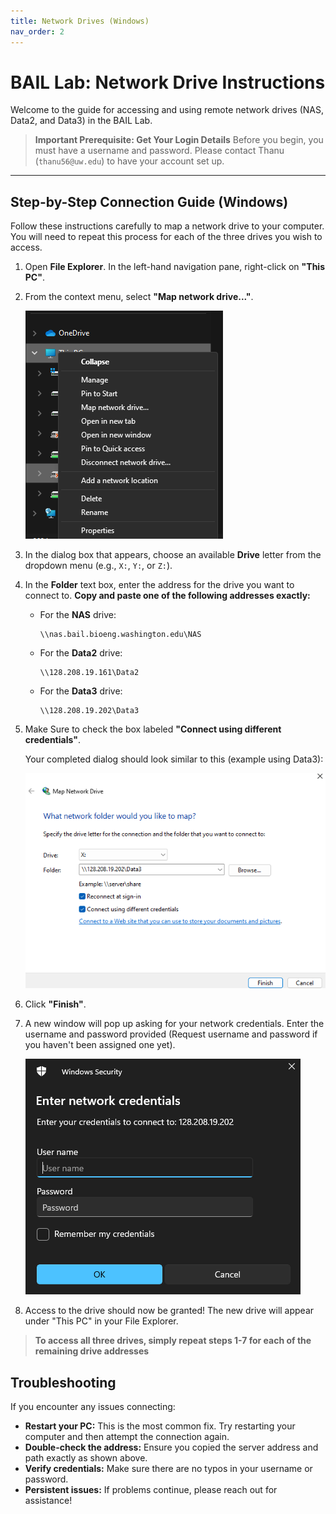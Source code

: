 ```yaml
---
title: Network Drives (Windows)
nav_order: 2
---
```


# BAIL Lab: Network Drive Instructions

Welcome to the guide for accessing and using remote network drives (NAS, Data2, and Data3) in the BAIL Lab.

> **Important Prerequisite: Get Your Login Details**
> Before you begin, you must have a username and password. Please contact Thanu (`thanu56@uw.edu`) to have your account set up.

---

## Step-by-Step Connection Guide (Windows)

Follow these instructions carefully to map a network drive to your computer. You will need to repeat this process for each of the three drives you wish to access.

1.  Open **File Explorer**. In the left-hand navigation pane, right-click on **"This PC"**.
2.  From the context menu, select **"Map network drive..."**.

    ![Screenshot of right-clicking 'This PC'](./assets/images/image1.png)

3.  In the dialog box that appears, choose an available **Drive** letter from the dropdown menu (e.g., `X:`, `Y:`, or `Z:`).

4.  In the **Folder** text box, enter the address for the drive you want to connect to. **Copy and paste one of the following addresses exactly:**

    *   For the **NAS** drive:
        ```
        \\nas.bail.bioeng.washington.edu\NAS
        ```
    *   For the **Data2** drive:
        ```
        \\128.208.19.161\Data2
        ```
    *   For the **Data3** drive:
        ```
        \\128.208.19.202\Data3
        ```

5.  Make Sure to check the box labeled **"Connect using different credentials"**.

    Your completed dialog should look similar to this (example using Data3):

    ![Screenshot of the completed 'Map Network Drive' dialog'](./assets/images/image2.png)

6.  Click **"Finish"**.

7.  A new window will pop up asking for your network credentials. Enter the username and password provided (Request username and password if you haven't been assigned one yet).

    ![Screenshot of the Windows Security login prompt](./assets/images/image3.png)

8.  Access to the drive should now be granted! The new drive will appear under "This PC" in your File Explorer.

> **To access all three drives, simply repeat steps 1-7 for each of the remaining drive addresses**

## Troubleshooting

If you encounter any issues connecting:
*   **Restart your PC:** This is the most common fix. Try restarting your computer and then attempt the connection again.
*   **Double-check the address:** Ensure you copied the server address and path exactly as shown above.
*   **Verify credentials:** Make sure there are no typos in your username or password.
*   **Persistent issues:** If problems continue, please reach out for assistance!
